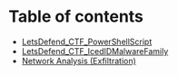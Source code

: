 # Table of contents

* [LetsDefend\_CTF\_PowerShellScript](README.md)
* [LetsDefend\_CTF\_IcedIDMalwareFamily](letsdefend\_ctf\_icedidmalwarefamily.md)
* [Network Analysis (Exfiltration)](network-analysis-exfiltration.md)
